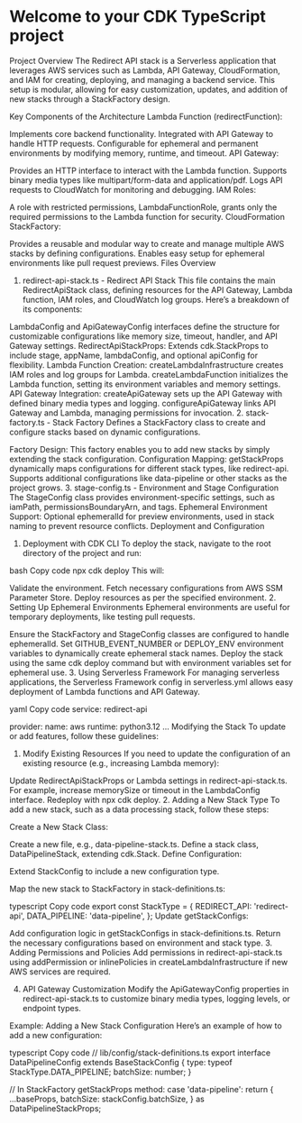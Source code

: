 # Welcome to your CDK TypeScript project

Project Overview
The Redirect API stack is a Serverless application that leverages AWS services such as Lambda, API Gateway, CloudFormation, and IAM for creating, deploying, and managing a backend service. This setup is modular, allowing for easy customization, updates, and addition of new stacks through a StackFactory design.

Key Components of the Architecture
Lambda Function (redirectFunction):

Implements core backend functionality.
Integrated with API Gateway to handle HTTP requests.
Configurable for ephemeral and permanent environments by modifying memory, runtime, and timeout.
API Gateway:

Provides an HTTP interface to interact with the Lambda function.
Supports binary media types like multipart/form-data and application/pdf.
Logs API requests to CloudWatch for monitoring and debugging.
IAM Roles:

A role with restricted permissions, LambdaFunctionRole, grants only the required permissions to the Lambda function for security.
CloudFormation StackFactory:

Provides a reusable and modular way to create and manage multiple AWS stacks by defining configurations.
Enables easy setup for ephemeral environments like pull request previews.
Files Overview
1. redirect-api-stack.ts - Redirect API Stack
This file contains the main RedirectApiStack class, defining resources for the API Gateway, Lambda function, IAM roles, and CloudWatch log groups. Here’s a breakdown of its components:

LambdaConfig and ApiGatewayConfig interfaces define the structure for customizable configurations like memory size, timeout, handler, and API Gateway settings.
RedirectApiStackProps: Extends cdk.StackProps to include stage, appName, lambdaConfig, and optional apiConfig for flexibility.
Lambda Function Creation:
createLambdaInfrastructure creates IAM roles and log groups for Lambda.
createLambdaFunction initializes the Lambda function, setting its environment variables and memory settings.
API Gateway Integration:
createApiGateway sets up the API Gateway with defined binary media types and logging.
configureApiGateway links API Gateway and Lambda, managing permissions for invocation.
2. stack-factory.ts - Stack Factory
Defines a StackFactory class to create and configure stacks based on dynamic configurations.

Factory Design: This factory enables you to add new stacks by simply extending the stack configuration.
Configuration Mapping:
getStackProps dynamically maps configurations for different stack types, like redirect-api.
Supports additional configurations like data-pipeline or other stacks as the project grows.
3. stage-config.ts - Environment and Stage Configuration
The StageConfig class provides environment-specific settings, such as iamPath, permissionsBoundaryArn, and tags.
Ephemeral Environment Support: Optional ephemeralId for preview environments, used in stack naming to prevent resource conflicts.
Deployment and Configuration
1. Deployment with CDK CLI
To deploy the stack, navigate to the root directory of the project and run:

bash
Copy code
npx cdk deploy
This will:

Validate the environment.
Fetch necessary configurations from AWS SSM Parameter Store.
Deploy resources as per the specified environment.
2. Setting Up Ephemeral Environments
Ephemeral environments are useful for temporary deployments, like testing pull requests.

Ensure the StackFactory and StageConfig classes are configured to handle ephemeralId.
Set GITHUB_EVENT_NUMBER or DEPLOY_ENV environment variables to dynamically create ephemeral stack names.
Deploy the stack using the same cdk deploy command but with environment variables set for ephemeral use.
3. Using Serverless Framework
For managing serverless applications, the Serverless Framework config in serverless.yml allows easy deployment of Lambda functions and API Gateway.

yaml
Copy code
service: redirect-api

provider:
  name: aws
  runtime: python3.12
  ...
Modifying the Stack
To update or add features, follow these guidelines:

1. Modify Existing Resources
If you need to update the configuration of an existing resource (e.g., increasing Lambda memory):

Update RedirectApiStackProps or Lambda settings in redirect-api-stack.ts.
For example, increase memorySize or timeout in the LambdaConfig interface.
Redeploy with npx cdk deploy.
2. Adding a New Stack Type
To add a new stack, such as a data processing stack, follow these steps:

Create a New Stack Class:

Create a new file, e.g., data-pipeline-stack.ts.
Define a stack class, DataPipelineStack, extending cdk.Stack.
Define Configuration:

Extend StackConfig to include a new configuration type.

Map the new stack to StackFactory in stack-definitions.ts:

typescript
Copy code
export const StackType = {
  REDIRECT_API: 'redirect-api',
  DATA_PIPELINE: 'data-pipeline',
};
Update getStackConfigs:

Add configuration logic in getStackConfigs in stack-definitions.ts.
Return the necessary configurations based on environment and stack type.
3. Adding Permissions and Policies
Add permissions in redirect-api-stack.ts using addPermission or inlinePolicies in createLambdaInfrastructure if new AWS services are required.

4. API Gateway Customization
Modify the ApiGatewayConfig properties in redirect-api-stack.ts to customize binary media types, logging levels, or endpoint types.

Example: Adding a New Stack Configuration
Here’s an example of how to add a new configuration:

typescript
Copy code
// lib/config/stack-definitions.ts
export interface DataPipelineConfig extends BaseStackConfig {
  type: typeof StackType.DATA_PIPELINE;
  batchSize: number;
}

// In StackFactory getStackProps method:
case 'data-pipeline':
  return {
    ...baseProps,
    batchSize: stackConfig.batchSize,
  } as DataPipelineStackProps;

